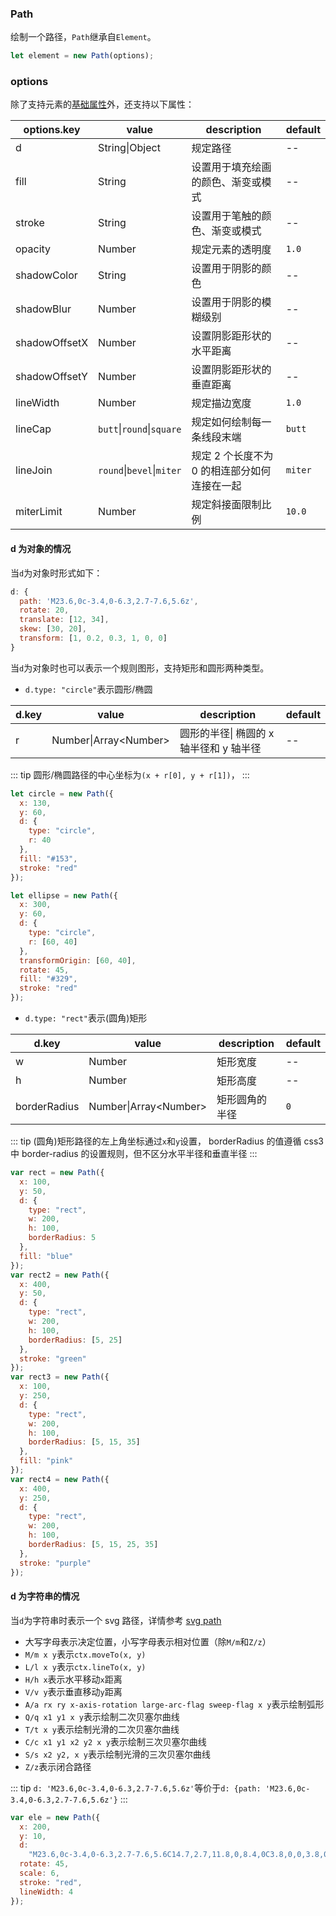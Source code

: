 ### Path

绘制一个路径，`Path`继承自`Element`。

```js
let element = new Path(options);
```

### options

除了支持元素的[基础属性](/docs/element.html#options)外，还支持以下属性：

| options.key   | value                     | description                                  | default |
| ------------- | ------------------------- | -------------------------------------------- | ------- |
| d             | String\|Object            | 规定路径                                     | --      |
| fill          | String                    | 设置用于填充绘画的颜色、渐变或模式           | --      |
| stroke        | String                    | 设置用于笔触的颜色、渐变或模式               | --      |
| opacity       | Number                    | 规定元素的透明度                             | `1.0`   |
| shadowColor   | String                    | 设置用于阴影的颜色                           | --      |
| shadowBlur    | Number                    | 设置用于阴影的模糊级别                       | --      |
| shadowOffsetX | Number                    | 设置阴影距形状的水平距离                     | --      |
| shadowOffsetY | Number                    | 设置阴影距形状的垂直距离                     | --      |
| lineWidth     | Number                    | 规定描边宽度                                 | `1.0`   |
| lineCap       | `butt`\|`round`\|`square` | 规定如何绘制每一条线段末端                   | `butt`  |
| lineJoin      | `round`\|`bevel`\|`miter` | 规定 2 个长度不为 0 的相连部分如何连接在一起 | `miter` |
| miterLimit    | Number                    | 规定斜接面限制比例                           | `10.0`  |

#### d 为对象的情况

当`d`为对象时形式如下：

```js
d: {
  path: 'M23.6,0c-3.4,0-6.3,2.7-7.6,5.6z',
  rotate: 20,
  translate: [12, 34],
  skew: [30, 20],
  transform: [1, 0.2, 0.3, 1, 0, 0]
}
```

当`d`为对象时也可以表示一个规则图形，支持矩形和圆形两种类型。

- `d.type: "circle"`表示圆形/椭圆

| d.key | value                   | description                             | default |
| ----- | ----------------------- | --------------------------------------- | ------- |
| r     | Number\|Array\<Number\> | 圆形的半径\| 椭圆的 x 轴半径和 y 轴半径 | --      |

::: tip
圆形/椭圆路径的中心坐标为`(x + r[0], y + r[1])`，
:::

```js
let circle = new Path({
  x: 130,
  y: 60,
  d: {
    type: "circle",
    r: 40
  },
  fill: "#153",
  stroke: "red"
});

let ellipse = new Path({
  x: 300,
  y: 60,
  d: {
    type: "circle",
    r: [60, 40]
  },
  transformOrigin: [60, 40],
  rotate: 45,
  fill: "#329",
  stroke: "red"
});
```

<ClientOnly><c-circle></c-circle></ClientOnly>

- `d.type: "rect"`表示(圆角)矩形

| d.key        | value                   | description    | default |
| ------------ | ----------------------- | -------------- | ------- |
| w            | Number                  | 矩形宽度       | --      |
| h            | Number                  | 矩形高度       | --      |
| borderRadius | Number\|Array\<Number\> | 矩形圆角的半径 | `0`     |

::: tip
(圆角)矩形路径的左上角坐标通过`x`和`y`设置，
borderRadius 的值遵循 css3 中 border-radius 的设置规则，但不区分水平半径和垂直半径
:::

```js
var rect = new Path({
  x: 100,
  y: 50,
  d: {
    type: "rect",
    w: 200,
    h: 100,
    borderRadius: 5
  },
  fill: "blue"
});
var rect2 = new Path({
  x: 400,
  y: 50,
  d: {
    type: "rect",
    w: 200,
    h: 100,
    borderRadius: [5, 25]
  },
  stroke: "green"
});
var rect3 = new Path({
  x: 100,
  y: 250,
  d: {
    type: "rect",
    w: 200,
    h: 100,
    borderRadius: [5, 15, 35]
  },
  fill: "pink"
});
var rect4 = new Path({
  x: 400,
  y: 250,
  d: {
    type: "rect",
    w: 200,
    h: 100,
    borderRadius: [5, 15, 25, 35]
  },
  stroke: "purple"
});
```

<ClientOnly><c-rect></c-rect></ClientOnly>

#### d 为字符串的情况

当`d`为字符串时表示一个 svg 路径，详情参考 [svg path](https://developer.mozilla.org/zh-CN/docs/Web/SVG/Tutorial/Paths)

- 大写字母表示决定位置，小写字母表示相对位置（除`M/m`和`Z/z`）
- `M/m x y`表示`ctx.moveTo(x, y)`
- `L/l x y`表示`ctx.lineTo(x, y)`
- `H/h x`表示水平移动`x`距离
- `V/v y`表示垂直移动`y`距离
- `A/a rx ry x-axis-rotation large-arc-flag sweep-flag x y`表示绘制弧形
- `Q/q x1 y1 x y`表示绘制二次贝塞尔曲线
- `T/t x y`表示绘制光滑的二次贝塞尔曲线
- `C/c x1 y1 x2 y2 x y`表示绘制三次贝塞尔曲线
- `S/s x2 y2, x y`表示绘制光滑的三次贝塞尔曲线
- `Z/z`表示闭合路径

::: tip
`d: 'M23.6,0c-3.4,0-6.3,2.7-7.6,5.6z'`等价于`d: {path: 'M23.6,0c-3.4,0-6.3,2.7-7.6,5.6z'}`
:::

```js
var ele = new Path({
  x: 200,
  y: 10,
  d:
    "M23.6,0c-3.4,0-6.3,2.7-7.6,5.6C14.7,2.7,11.8,0,8.4,0C3.8,0,0,3.8,0,8.4c0,9.4,9.5,11.9,16,21.2 c6.1-9.3,16-12.1,16-21.2C32,3.8,28.2,0,23.6,0z",
  rotate: 45,
  scale: 6,
  stroke: "red",
  lineWidth: 4
});
```

<ClientOnly><c-path></c-path></ClientOnly>
